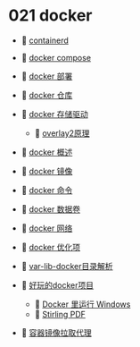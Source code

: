 # 021 docker

* 📄 [containerd ](021%20docker/containerd%20.md)
* 📄 [docker compose](021%20docker/docker%20compose.md)
* 📄 [docker 部署](021%20docker/docker%20部署.md)
* 📄 [docker 仓库](021%20docker/docker%20仓库.md)
* 📑 [docker 存储驱动](021%20docker/docker%20存储驱动.md)

  * 📄 [overlay2原理](021%20docker/docker%20存储驱动/overlay2原理.md)
* 📄 [docker 概述](021%20docker/docker%20概述.md)
* 📄 [docker 镜像](021%20docker/docker%20镜像.md)
* 📄 [docker 命令](021%20docker/docker%20命令.md)
* 📄 [docker 数据卷](021%20docker/docker%20数据卷.md)
* 📄 [docker 网络](021%20docker/docker%20网络.md)
* 📄 [docker 优化项](021%20docker/docker%20优化项.md)
* 📄 [var-lib-docker目录解析](021%20docker/var-lib-docker目录解析.md)
* 📑 [好玩的docker项目](021%20docker/好玩的docker项目.md)

  * 📄 [Docker 里运行 Windows](021%20docker/好玩的docker项目/Docker%20里运行%20Windows.md)
  * 📄 [Stirling PDF](021%20docker/好玩的docker项目/Stirling%20PDF.md)
* 📄 [容器镜像拉取代理](021%20docker/容器镜像拉取代理.md)

‍
